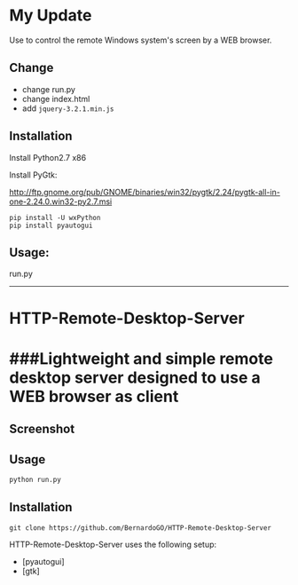 # My Update

Use to control the remote Windows system's screen by a WEB browser.

## Change

- change run.py
- change index.html
- add `jquery-3.2.1.min.js`

## Installation

Install Python2.7 x86

Install PyGtk:

http://ftp.gnome.org/pub/GNOME/binaries/win32/pygtk/2.24/pygtk-all-in-one-2.24.0.win32-py2.7.msi

```
pip install -U wxPython
pip install pyautogui
```

## Usage:

run.py <ip> <port>


---------------------


# HTTP-Remote-Desktop-Server
###Lightweight and simple remote desktop server designed to use a WEB browser as client
==================


## Screenshot


## Usage
```bash
python run.py
```

## Installation

```
git clone https://github.com/BernardoGO/HTTP-Remote-Desktop-Server
```

HTTP-Remote-Desktop-Server uses the following setup:
* [pyautogui]
* [gtk]
